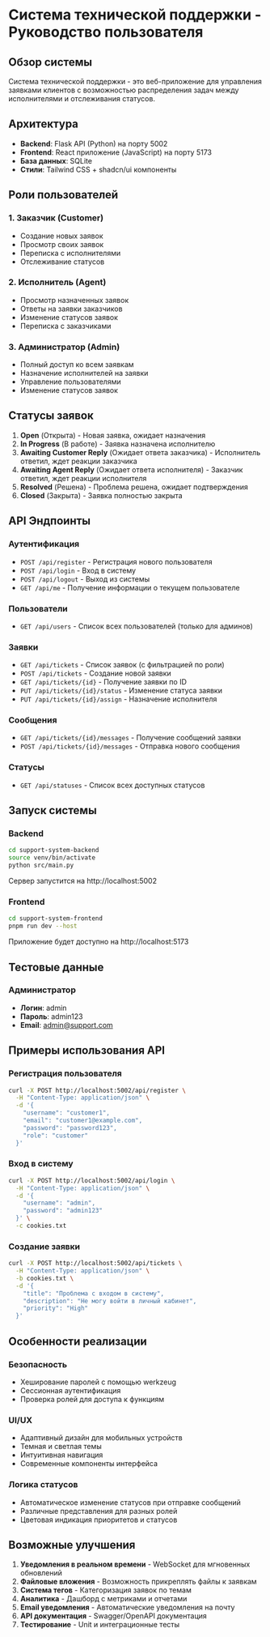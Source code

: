 # Система технической поддержки - Руководство пользователя

## Обзор системы

Система технической поддержки - это веб-приложение для управления заявками клиентов с возможностью распределения задач между исполнителями и отслеживания статусов.

## Архитектура

- **Backend**: Flask API (Python) на порту 5002
- **Frontend**: React приложение (JavaScript) на порту 5173
- **База данных**: SQLite
- **Стили**: Tailwind CSS + shadcn/ui компоненты

## Роли пользователей

### 1. Заказчик (Customer)
- Создание новых заявок
- Просмотр своих заявок
- Переписка с исполнителями
- Отслеживание статусов

### 2. Исполнитель (Agent)
- Просмотр назначенных заявок
- Ответы на заявки заказчиков
- Изменение статусов заявок
- Переписка с заказчиками

### 3. Администратор (Admin)
- Полный доступ ко всем заявкам
- Назначение исполнителей на заявки
- Управление пользователями
- Изменение статусов заявок

## Статусы заявок

1. **Open** (Открыта) - Новая заявка, ожидает назначения
2. **In Progress** (В работе) - Заявка назначена исполнителю
3. **Awaiting Customer Reply** (Ожидает ответа заказчика) - Исполнитель ответил, ждет реакции заказчика
4. **Awaiting Agent Reply** (Ожидает ответа исполнителя) - Заказчик ответил, ждет реакции исполнителя
5. **Resolved** (Решена) - Проблема решена, ожидает подтверждения
6. **Closed** (Закрыта) - Заявка полностью закрыта

## API Эндпоинты

### Аутентификация
- `POST /api/register` - Регистрация нового пользователя
- `POST /api/login` - Вход в систему
- `POST /api/logout` - Выход из системы
- `GET /api/me` - Получение информации о текущем пользователе

### Пользователи
- `GET /api/users` - Список всех пользователей (только для админов)

### Заявки
- `GET /api/tickets` - Список заявок (с фильтрацией по роли)
- `POST /api/tickets` - Создание новой заявки
- `GET /api/tickets/{id}` - Получение заявки по ID
- `PUT /api/tickets/{id}/status` - Изменение статуса заявки
- `PUT /api/tickets/{id}/assign` - Назначение исполнителя

### Сообщения
- `GET /api/tickets/{id}/messages` - Получение сообщений заявки
- `POST /api/tickets/{id}/messages` - Отправка нового сообщения

### Статусы
- `GET /api/statuses` - Список всех доступных статусов

## Запуск системы

### Backend
```bash
cd support-system-backend
source venv/bin/activate
python src/main.py
```
Сервер запустится на http://localhost:5002

### Frontend
```bash
cd support-system-frontend
pnpm run dev --host
```
Приложение будет доступно на http://localhost:5173

## Тестовые данные

### Администратор
- **Логин**: admin
- **Пароль**: admin123
- **Email**: admin@support.com

## Примеры использования API

### Регистрация пользователя
```bash
curl -X POST http://localhost:5002/api/register \
  -H "Content-Type: application/json" \
  -d '{
    "username": "customer1",
    "email": "customer1@example.com",
    "password": "password123",
    "role": "customer"
  }'
```

### Вход в систему
```bash
curl -X POST http://localhost:5002/api/login \
  -H "Content-Type: application/json" \
  -d '{
    "username": "admin",
    "password": "admin123"
  }' \
  -c cookies.txt
```

### Создание заявки
```bash
curl -X POST http://localhost:5002/api/tickets \
  -H "Content-Type: application/json" \
  -b cookies.txt \
  -d '{
    "title": "Проблема с входом в систему",
    "description": "Не могу войти в личный кабинет",
    "priority": "High"
  }'
```

## Особенности реализации

### Безопасность
- Хеширование паролей с помощью werkzeug
- Сессионная аутентификация
- Проверка ролей для доступа к функциям

### UI/UX
- Адаптивный дизайн для мобильных устройств
- Темная и светлая темы
- Интуитивная навигация
- Современные компоненты интерфейса

### Логика статусов
- Автоматическое изменение статусов при отправке сообщений
- Различные представления для разных ролей
- Цветовая индикация приоритетов и статусов

## Возможные улучшения

1. **Уведомления в реальном времени** - WebSocket для мгновенных обновлений
2. **Файловые вложения** - Возможность прикреплять файлы к заявкам
3. **Система тегов** - Категоризация заявок по темам
4. **Аналитика** - Дашборд с метриками и отчетами
5. **Email уведомления** - Автоматические уведомления на почту
6. **API документация** - Swagger/OpenAPI документация
7. **Тестирование** - Unit и интеграционные тесты

